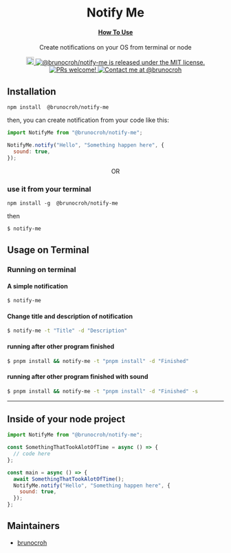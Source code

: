 <h1 align="center">
  Notify Me
</h1>

<h4 align="center">
  <a href="https://github.com/brunocroh/notify-me#usage">How To Use</a>
</h4>

<p align="center">
    Create notifications on your OS from terminal or node 
</p>
<p align="center">
  <a href="https://badge.fury.io/js/local-package-manager">
    <img src="https://badge.fury.io/js/@brunocroh%2Fnotify-me.svg" alt="npm version" height="18">
  </a>
  <a href="https://github.com/brunocroh/local-package-manager/blob/main/license">
    <img src="https://img.shields.io/badge/license-MIT-blue.svg" alt="@brunocroh/notify-me is released under the MIT license." />
  </a>
  <a href="https://github.com/brunocroh/local-package-manager/pulls">
    <img src="https://img.shields.io/badge/PRs-welcome-brightgreen.svg?style=flat" alt="PRs welcome!" />
  </a>
  <a href="https://twitter.com/brunocroh">
    <img src="https://img.shields.io/twitter/follow/medusajs.svg?label=Contact%20me%20at%20@brunocroh" alt="Contact me at @brunocroh" />
  </a>
</p>

## Installation

```
npm install  @brunocroh/notify-me
```

then, you can create notification from your code like this:

```js
import NotifyMe from "@brunocroh/notify-me";

NotifyMe.notify("Hello", "Something happen here", {
  sound: true,
});
```

<p align="center">
    OR 
</p>

### use it from your terminal

```
npm install -g  @brunocroh/notify-me
```

then

```bash
$ notify-me
```

## Usage on Terminal

### Running on terminal

#### A simple notification

```bash
$ notify-me

```

#### Change title and description of notification

```bash
$ notify-me -t "Title" -d "Description"

```

#### running after other program finished

```bash
$ pnpm install && notify-me -t "pnpm install" -d "Finished"

```

#### running after other program finished with sound

```bash
$ pnpm install && notify-me -t "pnpm install" -d "Finished" -s
```

---

## Inside of your node project

```js
import NotifyMe from "@brunocroh/notify-me";

const SomethingThatTookAlotOfTime = async () => {
  // code here
};

const main = async () => {
  await SomethingThatTookAlotOfTime();
  NotifyMe.notify("Hello", "Something happen here", {
    sound: true,
  });
};
```

## Maintainers

- [brunocroh](https://github.com/brunocroh)
